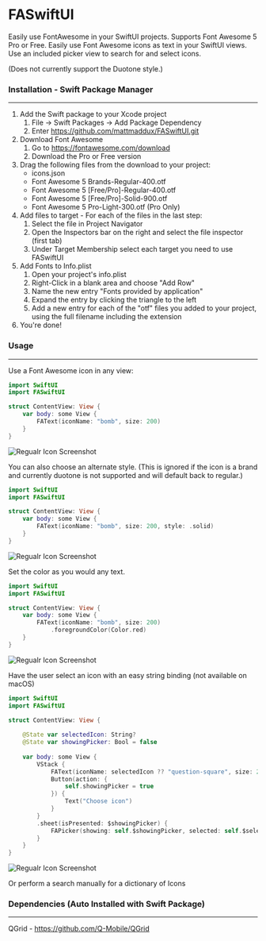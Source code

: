 # FASwiftUI

Easily use FontAwesome in your SwiftUI projects. Supports Font Awesome 5 Pro or Free. Easily use Font Awesome icons as text in your SwiftUI views. Use an included picker view to search for and select icons.

(Does not currently support the Duotone style.)

### Installation - Swift Package Manager
----------------------------------
1. Add the Swift package to your Xcode project
    1. File -> Swift Packages -> Add Package Dependency
    2. Enter https://github.com/mattmaddux/FASwiftUI.git
2. Download Font Awesome
    1. Go to https://fontawesome.com/download
    2. Download the Pro or Free version
3. Drag the following files from the download to your project:
    * icons.json
    * Font Awesome 5 Brands-Regular-400.otf
    * Font Awesome 5 [Free/Pro]-Regular-400.otf
    * Font Awesome 5 [Free/Pro]-Solid-900.otf
    * Font Awesome 5 Pro-Light-300.otf (Pro Only)
4. Add files to target - For each of the files in the last step:
    1. Select the file in Project Navigator
    2. Open the Inspectors bar on the right and select the file inspector (first tab)
    3. Under Target Membership select each target you need to use FASwiftUI
5. Add Fonts to Info.plist
    1. Open your project's info.plist
    2. Right-Click in a blank area and choose "Add Row"
    3. Name the new entry "Fonts provided by application"
    4. Expand the entry by clicking the triangle to the left
    5. Add a new entry for each of the "otf" files you added to your project, using the full filename including the extension
6. You're done!


### Usage
----------------------------------
Use a Font Awesome icon in any view:
```swift
import SwiftUI
import FASwiftUI

struct ContentView: View {
    var body: some View {
        FAText(iconName: "bomb", size: 200)
    }
}
```

![Regualr Icon Screenshot](https://raw.githubusercontent.com/mattmaddux/FASwiftUI/master/icon-regular.png)

You can also choose an alternate style.
(This is ignored if the icon is a brand and currently duotone is not supported and will default back to regular.)

```swift
import SwiftUI
import FASwiftUI

struct ContentView: View {
    var body: some View {
        FAText(iconName: "bomb", size: 200, style: .solid)
    }
}
```

![Regualr Icon Screenshot](https://raw.githubusercontent.com/mattmaddux/FASwiftUI/master/icon-fill.png)

Set the color as you would any text.

```swift
import SwiftUI
import FASwiftUI

struct ContentView: View {
    var body: some View {
        FAText(iconName: "bomb", size: 200)
            .foregroundColor(Color.red)
    }
}
```

![Regualr Icon Screenshot](https://raw.githubusercontent.com/mattmaddux/FASwiftUI/master/icon-red.png)

Have the user select an icon with an easy string binding (not available on macOS)

```swift
import SwiftUI
import FASwiftUI

struct ContentView: View {
    
    @State var selectedIcon: String?
    @State var showingPicker: Bool = false
    
    var body: some View {
        VStack {
            FAText(iconName: selectedIcon ?? "question-square", size: 200)
            Button(action: {
                self.showingPicker = true
            }) {
                Text("Choose icon")
            }
        }
        .sheet(isPresented: $showingPicker) {
            FAPicker(showing: self.$showingPicker, selected: self.$selectedIcon)
        }
    }
}
```
![Regualr Icon Screenshot](https://raw.githubusercontent.com/mattmaddux/FASwiftUI/master/picker.gif)

Or perform a search manually for a dictionary of Icons


### Dependencies (Auto Installed with Swift Package)
----------------------------------
QGrid - https://github.com/Q-Mobile/QGrid
